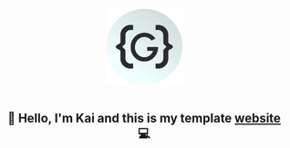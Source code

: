 <div id="top"></div>
<div align="center">
  <a href="https://github.com/Gazentia/frontend-webpack-boilerplate">
<img src="./src/assets/images/favicon.png" align="center"/>
  </a>
  <br/>
  <br/>
</div>

<!-- ABOUT THE PROJECT -->

<h2 align="center">👋 Hello, I'm Kai and this is my template <a href="https://gazentia.dev/">website </a>💻</h2>
